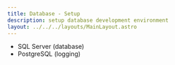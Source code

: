 ```yaml
---
title: Database - Setup
description: setup database development environment
layout: ../../../layouts/MainLayout.astro
---
```


- SQL Server (database)
- PostgreSQL (logging)
